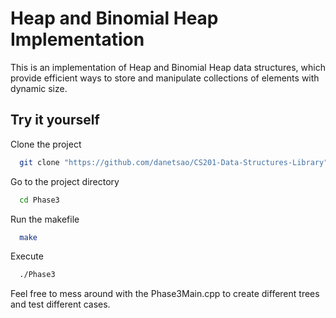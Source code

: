 # Heap and Binomial Heap Implementation

This is an implementation of Heap and Binomial Heap data structures, which provide efficient ways to store and manipulate collections of elements with dynamic size.

## Try it yourself

Clone the project

```bash
  git clone "https://github.com/danetsao/CS201-Data-Structures-Library"
```

Go to the project directory

```bash
  cd Phase3
```

Run the makefile

```bash
  make
```

Execute

```bash
  ./Phase3
```

Feel free to mess around with the Phase3Main.cpp to create different trees and test different cases.
